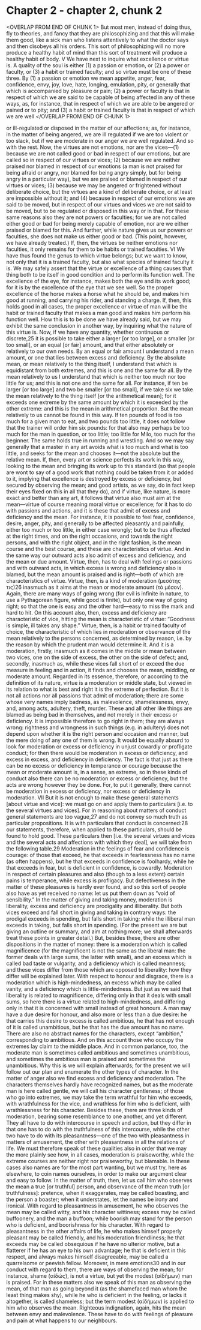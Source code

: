 # Chapter 2 - chapter 2, chunk 2

<OVERLAP FROM END OF CHUNK 1>
But most men, instead of doing thus, fly to theories, and fancy that they are philosophizing and that this will make them good, like a sick man who listens attentively to what the doctor says and then disobeys all his orders. This sort of philosophizing will no more produce a healthy habit of mind than this sort of treatment will produce a healthy habit of body. V We have next to inquire what excellence or virtue is. A quality of the soul is either (1) a passion or emotion, or (2) a power or faculty, or (3) a habit or trained faculty; and so virtue must be one of these three. By (1) a passion or emotion we mean appetite, anger, fear, confidence, envy, joy, love, hate, longing, emulation, pity, or generally that which is accompanied by pleasure or pain; (2) a power or faculty is that in respect of which we are said to be capable of being affected in any of these ways, as, for instance, that in respect of which we are able to be angered or pained or to pity; and (3) a habit or trained faculty is that in respect of which we are well
</OVERLAP FROM END OF CHUNK 1>

or ill-regulated or disposed in the matter of our affections; as, for instance, in the matter of being angered, we are ill regulated if we are too violent or too slack, but if we are moderate in our anger we are well regulated. And so with the rest. Now, the virtues are not emotions, nor are the vices⁠—(1) because we are not called good or bad in respect of our emotions, but are called so in respect of our virtues or vices; (2) because we are neither praised nor blamed in respect of our emotions (a man is not praised for being afraid or angry, nor blamed for being angry simply, but for being angry in a particular way), but we are praised or blamed in respect of our virtues or vices; (3) because we may be angered or frightened without deliberate choice, but the virtues are a kind of deliberate choice, or at least are impossible without it; and (4) because in respect of our emotions we are said to be moved, but in respect of our virtues and vices we are not said to be moved, but to be regulated or disposed in this way or in that. For these same reasons also they are not powers or faculties; for we are not called either good or bad for being merely capable of emotion, nor are we either praised or blamed for this. And further, while nature gives us our powers or faculties, she does not make us either good or bad. (This point, however, we have already treated.) If, then, the virtues be neither emotions nor faculties, it only remains for them to be habits or trained faculties. VI We have thus found the genus to which virtue belongs; but we want to know, not only that it is a trained faculty, but also what species of trained faculty it is. We may safely assert that the virtue or excellence of a thing causes that thing both to be itself in good condition and to perform its function well. The excellence of the eye, for instance, makes both the eye and its work good; for it is by the excellence of the eye that we see well. So the proper excellence of the horse makes a horse what he should be, and makes him good at running, and carrying his rider, and standing a charge. If, then, this holds good in all cases, the proper excellence or virtue of man will be the habit or trained faculty that makes a man good and makes him perform his function well. How this is to be done we have already said, but we may exhibit the same conclusion in another way, by inquiring what the nature of this virtue is. Now, if we have any quantity, whether continuous or discrete,25 it is possible to take either a larger [or too large], or a smaller [or too small], or an equal [or fair] amount, and that either absolutely or relatively to our own needs. By an equal or fair amount I understand a mean amount, or one that lies between excess and deficiency. By the absolute mean, or mean relatively to the thing itself, I understand that which is equidistant from both extremes, and this is one and the same for all. By the mean relatively to us I understand that which is neither too much nor too little for us; and this is not one and the same for all. For instance, if ten be larger [or too large] and two be smaller [or too small], if we take six we take the mean relatively to the thing itself [or the arithmetical mean]; for it exceeds one extreme by the same amount by which it is exceeded by the other extreme: and this is the mean in arithmetical proportion. But the mean relatively to us cannot be found in this way. If ten pounds of food is too much for a given man to eat, and two pounds too little, it does not follow that the trainer will order him six pounds: for that also may perhaps be too much for the man in question, or too little; too little for Milo, too much for the beginner. The same holds true in running and wrestling. And so we may say generally that a master in any art avoids what is too much and what is too little, and seeks for the mean and chooses it⁠—not the absolute but the relative mean. If, then, every art or science perfects its work in this way, looking to the mean and bringing its work up to this standard (so that people are wont to say of a good work that nothing could be taken from it or added to it, implying that excellence is destroyed by excess or deficiency, but secured by observing the mean; and good artists, as we say, do in fact keep their eyes fixed on this in all that they do), and if virtue, like nature, is more exact and better than any art, it follows that virtue also must aim at the mean⁠—virtue of course meaning moral virtue or excellence; for it has to do with passions and actions, and it is these that admit of excess and deficiency and the mean. For instance, it is possible to feel fear, confidence, desire, anger, pity, and generally to be affected pleasantly and painfully, either too much or too little, in either case wrongly; but to be thus affected at the right times, and on the right occasions, and towards the right persons, and with the right object, and in the right fashion, is the mean course and the best course, and these are characteristics of virtue. And in the same way our outward acts also admit of excess and deficiency, and the mean or due amount. Virtue, then, has to deal with feelings or passions and with outward acts, in which excess is wrong and deficiency also is blamed, but the mean amount is praised and is right⁠—both of which are characteristics of virtue. Virtue, then, is a kind of moderation (μεσότης τις)26 inasmuch as it aims at the mean or moderate amount (τὸ μέσον). Again, there are many ways of going wrong (for evil is infinite in nature, to use a Pythagorean figure, while good is finite), but only one way of going right; so that the one is easy and the other hard⁠—easy to miss the mark and hard to hit. On this account also, then, excess and deficiency are characteristic of vice, hitting the mean is characteristic of virtue: “Goodness is simple, ill takes any shape.” Virtue, then, is a habit or trained faculty of choice, the characteristic of which lies in moderation or observance of the mean relatively to the persons concerned, as determined by reason, i.e. by the reason by which the prudent man would determine it. And it is a moderation, firstly, inasmuch as it comes in the middle or mean between two vices, one on the side of excess, the other on the side of defect; and, secondly, inasmuch as, while these vices fall short of or exceed the due measure in feeling and in action, it finds and chooses the mean, middling, or moderate amount. Regarded in its essence, therefore, or according to the definition of its nature, virtue is a moderation or middle state, but viewed in its relation to what is best and right it is the extreme of perfection. But it is not all actions nor all passions that admit of moderation; there are some whose very names imply badness, as malevolence, shamelessness, envy, and, among acts, adultery, theft, murder. These and all other like things are blamed as being bad in themselves, and not merely in their excess or deficiency. It is impossible therefore to go right in them; they are always wrong: rightness and wrongness in such things (e.g. in adultery) does not depend upon whether it is the right person and occasion and manner, but the mere doing of any one of them is wrong. It would be equally absurd to look for moderation or excess or deficiency in unjust cowardly or profligate conduct; for then there would be moderation in excess or deficiency, and excess in excess, and deficiency in deficiency. The fact is that just as there can be no excess or deficiency in temperance or courage because the mean or moderate amount is, in a sense, an extreme, so in these kinds of conduct also there can be no moderation or excess or deficiency, but the acts are wrong however they be done. For, to put it generally, there cannot be moderation in excess or deficiency, nor excess or deficiency in moderation. VII But it is not enough to make these general statements [about virtue and vice]: we must go on and apply them to particulars [i.e. to the several virtues and vices]. For in reasoning about matters of conduct general statements are too vague,27 and do not convey so much truth as particular propositions. It is with particulars that conduct is concerned:28 our statements, therefore, when applied to these particulars, should be found to hold good. These particulars then [i.e. the several virtues and vices and the several acts and affections with which they deal], we will take from the following table.29 Moderation in the feelings of fear and confidence is courage: of those that exceed, he that exceeds in fearlessness has no name (as often happens), but he that exceeds in confidence is foolhardy, while he that exceeds in fear, but is deficient in confidence, is cowardly. Moderation in respect of certain pleasures and also (though to a less extent) certain pains is temperance, while excess is profligacy. But defectiveness in the matter of these pleasures is hardly ever found, and so this sort of people also have as yet received no name: let us put them down as “void of sensibility.” In the matter of giving and taking money, moderation is liberality, excess and deficiency are prodigality and illiberality. But both vices exceed and fall short in giving and taking in contrary ways: the prodigal exceeds in spending, but falls short in taking; while the illiberal man exceeds in taking, but falls short in spending. (For the present we are but giving an outline or summary, and aim at nothing more; we shall afterwards treat these points in greater detail.) But, besides these, there are other dispositions in the matter of money: there is a moderation which is called magnificence (for the magnificent is not the same as the liberal man: the former deals with large sums, the latter with small), and an excess which is called bad taste or vulgarity, and a deficiency which is called meanness; and these vices differ from those which are opposed to liberality: how they differ will be explained later. With respect to honour and disgrace, there is a moderation which is high-mindedness, an excess which may be called vanity, and a deficiency which is little-mindedness. But just as we said that liberality is related to magnificence, differing only in that it deals with small sums, so here there is a virtue related to high-mindedness, and differing only in that it is concerned with small instead of great honours. A man may have a due desire for honour, and also more or less than a due desire: he that carries this desire to excess is called ambitious, he that has not enough of it is called unambitious, but he that has the due amount has no name. There are also no abstract names for the characters, except “ambition,” corresponding to ambitious. And on this account those who occupy the extremes lay claim to the middle place. And in common parlance, too, the moderate man is sometimes called ambitious and sometimes unambitious, and sometimes the ambitious man is praised and sometimes the unambitious. Why this is we will explain afterwards; for the present we will follow out our plan and enumerate the other types of character. In the matter of anger also we find excess and deficiency and moderation. The characters themselves hardly have recognized names, but as the moderate man is here called gentle, we will call his character gentleness; of those who go into extremes, we may take the term wrathful for him who exceeds, with wrathfulness for the vice, and wrathless for him who is deficient, with wrathlessness for his character. Besides these, there are three kinds of moderation, bearing some resemblance to one another, and yet different. They all have to do with intercourse in speech and action, but they differ in that one has to do with the truthfulness of this intercourse, while the other two have to do with its pleasantness⁠—one of the two with pleasantness in matters of amusement, the other with pleasantness in all the relations of life. We must therefore speak of these qualities also in order that we may the more plainly see how, in all cases, moderation is praiseworthy, while the extreme courses are neither right nor praiseworthy, but blamable. In these cases also names are for the most part wanting, but we must try, here as elsewhere, to coin names ourselves, in order to make our argument clear and easy to follow. In the matter of truth, then, let us call him who observes the mean a true [or truthful] person, and observance of the mean truth [or truthfulness]: pretence, when it exaggerates, may be called boasting, and the person a boaster; when it understates, let the names be irony and ironical. With regard to pleasantness in amusement, he who observes the mean may be called witty, and his character wittiness; excess may be called buffoonery, and the man a buffoon; while boorish may stand for the person who is deficient, and boorishness for his character. With regard to pleasantness in the other affairs of life, he who makes himself properly pleasant may be called friendly, and his moderation friendliness; he that exceeds may be called obsequious if he have no ulterior motive, but a flatterer if he has an eye to his own advantage; he that is deficient in this respect, and always makes himself disagreeable, may be called a quarrelsome or peevish fellow. Moreover, in mere emotions30 and in our conduct with regard to them, there are ways of observing the mean; for instance, shame (αἰδώς), is not a virtue, but yet the modest (αἰδήμων) man is praised. For in these matters also we speak of this man as observing the mean, of that man as going beyond it (as the shamefaced man whom the least thing makes shy), while he who is deficient in the feeling, or lacks it altogether, is called shameless; but the term modest (αἰδήμων) is applied to him who observes the mean. Righteous indignation, again, hits the mean between envy and malevolence. These have to do with feelings of pleasure and pain at what happens to our neighbours.
